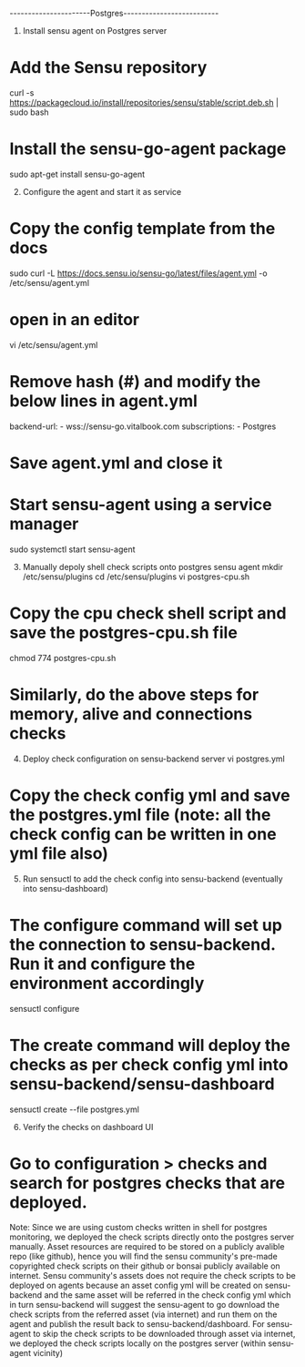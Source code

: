 ----------------------Postgres--------------------------
1. Install sensu agent on Postgres server
# Add the Sensu repository
curl -s https://packagecloud.io/install/repositories/sensu/stable/script.deb.sh | sudo bash
# Install the sensu-go-agent package
sudo apt-get install sensu-go-agent

2. Configure the agent and start it as service
# Copy the config template from the docs
sudo curl -L https://docs.sensu.io/sensu-go/latest/files/agent.yml -o /etc/sensu/agent.yml
# open in an editor
vi /etc/sensu/agent.yml
# Remove hash (#) and modify the below lines in agent.yml
backend-url:
    - wss://sensu-go.vitalbook.com
subscriptions:
    - Postgres
# Save agent.yml and close it
# Start sensu-agent using a service manager
sudo systemctl start sensu-agent

3. Manually depoly shell check scripts onto postgres sensu agent
mkdir /etc/sensu/plugins
cd /etc/sensu/plugins
vi postgres-cpu.sh
# Copy the cpu check shell script and save the postgres-cpu.sh file
chmod 774 postgres-cpu.sh
# Similarly, do the above steps for memory, alive and connections checks

4. Deploy check configuration on sensu-backend server
vi postgres.yml
# Copy the check config yml and save the postgres.yml file (note: all the check config can be written in one yml file also)

5. Run sensuctl to add the check config into sensu-backend (eventually into sensu-dashboard)
# The configure command will set up the connection to sensu-backend. Run it and configure the environment accordingly
sensuctl configure
# The create command will deploy the checks as per check config yml into sensu-backend/sensu-dashboard
sensuctl create --file postgres.yml

6. Verify the checks on dashboard UI 
# Go to configuration > checks and search for postgres checks that are deployed.

Note: Since we are using custom checks written in shell for postgres monitoring, we deployed the check scripts directly onto the postgres server manually.
Asset resources are required to be stored on a publicly avalible repo (like github), hence you will find the sensu community's pre-made copyrighted check scripts on their github or bonsai publicly available on internet.
Sensu community's assets does not require the check scripts to be deployed on agents because an asset config yml will be created on sensu-backend and the same asset will be referred in the check config yml which in turn sensu-backend will suggest the sensu-agent to go download the check scripts from the referred asset (via internet) and run them on the agent and publish the result back to sensu-backend/dashboard.
For sensu-agent to skip the check scripts to be downloaded through asset via internet, we deployed the check scripts locally on the postgres server (within sensu-agent vicinity)
